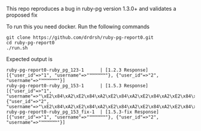 This repo reproduces a bug in ruby-pg version 1.3.0+ and validates a proposed fix

To run this you need docker. Run the following commands
```
git clone https://github.com/drdrsh/ruby-pg-report0.git 
cd ruby-pg-report0
./run.sh
```

Expected output is

```
ruby-pg-report0-ruby_pg_123-1      | [1.2.3 Response] [{"user_id"=>"1", "username"=>"™™™™™™"}, {"user_id"=>"2", "username"=>"™™™™™™"}]
ruby-pg-report0-ruby_pg_153-1      | [1.5.3 Response] [{"user_id"=>"1", "username"=>"\xE2\x84\xA2\xE2\x84\xA2\xE2\x84\xA2\xE2\x84\xA2\xE2\x84\xA2\xE2\x84\xA2"}, {"user_id"=>"2", "username"=>"\xE2\x84\xA2\xE2\x84\xA2\xE2\x84\xA2\xE2\x84\xA2\xE2\x84\xA2\xE2\x84\xA2"}]
ruby-pg-report0-ruby_pg_153_fix-1  | [1.5.3-fix Response] [{"user_id"=>"1", "username"=>"™™™™™™"}, {"user_id"=>"2", "username"=>"™™™™™™"}]
```
